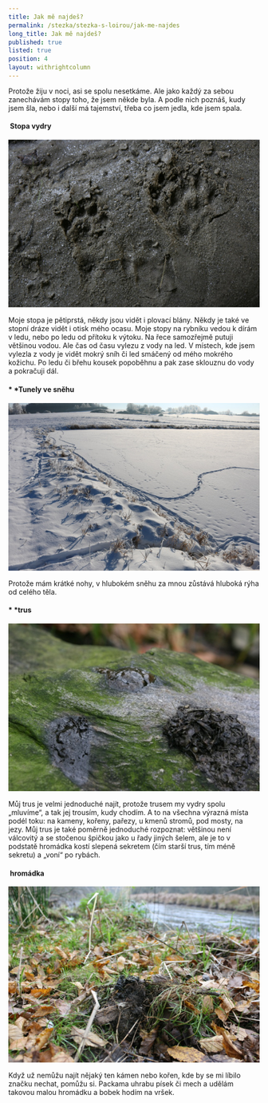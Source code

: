 ```yaml
---
title: Jak mě najdeš?
permalink: /stezka/stezka-s-loirou/jak-me-najdes
long_title: Jak mě najdeš?
published: true
listed: true
position: 4
layout: withrightcolumn
---
```

<span class="wysiwyg-font-size-medium">Protože žiju v noci, asi se spolu
nesetkáme. Ale jako každý za sebou zanechávám stopy toho, že jsem někde
byla. A podle nich poznáš, kudy jsem šla, nebo i další má tajemství,
třeba co jsem jedla, kde jsem spala. </span>

####  <span class="wysiwyg-font-size-medium"> </span><span class="wysiwyg-font-size-medium">Stopa vydry</span> 

![](/uploads/MG_7591_610.jpg)

Moje stopa je pětiprstá, někdy jsou vidět i plovací blány. Někdy je také
ve stopní dráze vidět i otisk mého ocasu. Moje stopy na rybníku vedou k
dírám v ledu, nebo po ledu od přítoku k výtoku. Na řece samozřejmě
putuji většinou vodou. Ale čas od času vylezu z vody na led. V místech,
kde jsem vylezla z vody je vidět mokrý sníh či led smáčený od mého
mokrého kožichu. Po ledu či břehu kousek popoběhnu a pak zase sklouznu
do vody a pokračuji dál.

####  * *Tunely ve sněhu

![](/uploads/IMG_0327_610.JPG)

Protože mám krátké nohy, v hlubokém sněhu za mnou zůstává hluboká rýha
od celého těla.

####  * *trus

![](/uploads/IMG_6407_610.JPG)

Můj trus je velmi jednoduché najít, protože trusem my vydry spolu
„mluvíme“, a tak jej trousím, kudy chodím. A to na všechna výrazná místa
podél toku: na kameny, kořeny, pařezy, u kmenů stromů, pod mosty, na
jezy. Můj trus je také poměrně jednoduché rozpoznat: většinou není
válcovitý a se stočenou špičkou jako u řady jiných šelem, ale je to v
podstatě hromádka kostí slepená sekretem (čím starší trus, tím méně
sekretu) a „voní“ po rybách.

####  hromádka

![](/uploads/IMG_6420_610.JPG)

Když už nemůžu najít nějaký ten kámen nebo kořen, kde by se mi líbilo
značku nechat, pomůžu si. Packama uhrabu písek či mech a udělám takovou
malou hromádku a bobek hodím na vršek.
